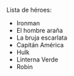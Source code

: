 Lista de héroes:

+ Ironman
+ El hombre araña
+ La bruja escarlata
+ Capitán América
+ Hulk
+ Linterna Verde
+ Robin

